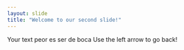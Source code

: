 ```yaml
---
layout: slide
title: "Welcome to our second slide!"
---
```

Your text peor es ser de boca
Use the left arrow to go back!
